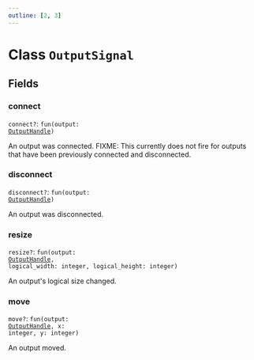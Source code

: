 ```yaml
---
outline: [2, 3]
---
```


# Class `OutputSignal`




## Fields

### connect <Badge type="danger" text="nullable" />

`connect?`: <code>fun(output: <a href="/lua-reference/classes/OutputHandle">OutputHandle</a>)</code>

An output was connected. FIXME: This currently does not fire for outputs that have been previously connected and disconnected.

### disconnect <Badge type="danger" text="nullable" />

`disconnect?`: <code>fun(output: <a href="/lua-reference/classes/OutputHandle">OutputHandle</a>)</code>

An output was disconnected.

### resize <Badge type="danger" text="nullable" />

`resize?`: <code>fun(output: <a href="/lua-reference/classes/OutputHandle">OutputHandle</a>, logical_width: integer, logical_height: integer)</code>

An output's logical size changed.

### move <Badge type="danger" text="nullable" />

`move?`: <code>fun(output: <a href="/lua-reference/classes/OutputHandle">OutputHandle</a>, x: integer, y: integer)</code>

An output moved.


